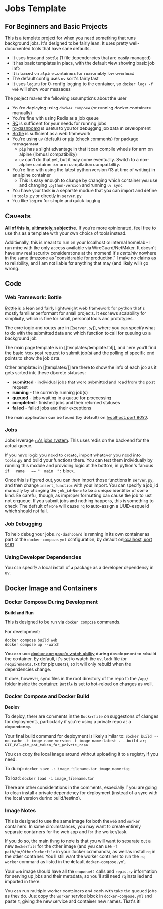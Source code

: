 # Jobs Template

## For Beginners and Basic Projects

This is a template project for when you need something that runs background jobs. It's designed to be fairly lean. It uses pretty well-documented tools that have sane defaults.

* It uses `htmx` and `bottle` (1 file dependencies that are easily managed)
* It has basic templates in place, with the default view showing basic job info
* It is based on `alpine` containers for reasonably low overhead
* The default config uses `uv` so it's fairly fast
* It uses `loguru` for 0-config logging to the container, so `docker logs -f web` will show your messages


The project makes the following assumptions about the user:
  * You're deploying using `docker compose` (or running docker containers manually)
  * You're fine with using Redis as a job queue
  * [RQ](https://python-rq.org/docs/) is sufficient for your needs for running jobs
  * [rq-dashboard](https://python-rq.org/docs/monitoring/) is useful to you for debugging job data in development
  * [Bottle](https://bottlepy.org/docs/dev/tutorial.html) is sufficient as a web framework
  * You're using `uv` (default) or `pip` (check comments) for package management
    * `pip` has a slight advantage in that it can compile wheels for arm on alpine (libmusl compatibility)
    * `uv` can't do that yet, but it may come eventually. Switch to a non-alpine container for arm compilation compatibility.
  * You're fine with using the latest python version (13 at time of writing) in an alpine container
    * This is easy enough to change by changing which container you use and changing `.python-version` and running `uv sync`
  * You have your task in a separate module that you can import and define in `tools.py` or directly in `server.py`
  * You like `loguru` for simple and quick logging

## Caveats

**All of this is, ultimately, subjective.** If you're more opinionated, feel free to use this as a template with your own choice of tools instead.

Additionally, this is meant to run on your localhost or internal homelab - I run mine with the only access available via WireGuard/NetMaker. It doesn't have any real security considerations at the moment! It's _certainly_ nowhere in the same timezone as "considerable for production."
I make no claims as to reliability, and I am not liable for anything that may (and likely will) go wrong.

## Code

### Web Framework: Bottle

[Bottle](https://bottlepy.org/docs/dev/tutorial.html) is a lean and fairly lightweight web framework for python that's mostly familiar performant for small projects. It eschews scalability for simplicity, which is fine for small, personal tools and prototypes.

The core logic and routes are in [[`server.py`]], where you can specify what to do with the submitted data and which function to call for queuing up a background job.

The main page template is in [[templates/template.tpl]], and here you'll find the basic `htmx` post request to submit job(s) and the polling of specific end points to show the job data.

Other templates in [[templates/]] are there to show the info of each job as it gets sorted into these discrete statuses:
  * **submitted** - individual jobs that were submitted and read from the post request
  * **running** - the currently running job(s)
  * **queued** - jobs waiting in a queue for proecessing
  * **completed** - finished jobs and their returned statuses
  * **failed** - failed jobs and their exceptions

The main application can be found (by default) on [localhost, port 8080](http://localhost:8080/).

### Jobs

Jobs leverage [`rq`'s jobs system](https://python-rq.org/docs/jobs/). This uses redis on the back-end for the actual queue.

If you have logic you need to create, import whatever you need into `tools.py` and build your functions there. You can test them individually by running this module and providing logic at the bottom, in python's famous `if __name__ == "__main__":` block.

Once this is figured out, you can then import those functions in `server.py`, and then change `insert_function` with your import. You can specify a job_id manually by changing the `job_id=None` to be a unique identifier of some kind. Be careful, though, as improper formatting can cause the job to just not enqueue. If you submit jobs and nothing happens, this is something to check. The default of `None` will cause `rq` to auto-assign a UUID-esque id which should not fail.

### Job Debugging

To help debug your jobs, `rq-dashboard` is running in its own container as part of the `docker-compose.yml` configuration, by default on[localhost, port 9181](http://localhost:9181/)

### Using Developer Dependencies

You can specify a local install of a package as a developer dependency in `uv`.

## Docker Image and Containers

### Docker Compose During Development

**Build and Run**

This is designed to be run via `docker compose` commands.

For development:
```
docker compose build web
docker compose up --watch
```

You can use [docker compose's watch ability](https://docs.docker.com/compose/how-tos/file-watch/) during development to rebuild the container. By default, it's set to watch the `uv.lock` file (or `requirements.txt` for pip users), so it will only rebuild when the dependencies change.

It does, however, sync files in the root directory of the repo to the `/app/` folder inside the container. `Bottle` is set to hot-reload on changes as well.

### Docker Compose and Docker Build

**Deploy**

To deploy, there are comments in the `Dockerfile` on suggestions of changes for deployments, particularly if you're using a private repo as a dependency.

Your final build command for deployment is likely similar to:
`docker build --no-cache -t image-name:version -t image-name:latest . --build-arg GIT_PAT=git_pat_token_for_private_repo`

You can copy the local image around without uploading it to a registry if you need.

To dump:
`docker save -o image_filename.tar image_name:tag`

To load:
`docker load -i image_filename.tar`

There are other considerations in the comments, especially if you are going to clean install a private dependency for deployment (instead of a sync with the local version during build/testing).

### Image Notes

This is designed to use the same image for both the `web` and `worker` containers. In some circumstances, you may want to create entirely separate containers for the web app and for the worker/task.

If you do so, the main thing to note is that you will want to separate out a new `Dockerfile` for the other image (and you can use `-f path/to/OtherDockerfile` in your docker commands), as well as install `rq` in the other container. You'll still want the worker container to run the `rq worker` command as listed in the default `docker-compose.yml`.

Your `web` image should have all the `enqueue()` calls and `registry` information for serving up jobs and their metadata, so you'll still need `rq` installed and imported in there.

You can run multiple worker containers and each with take the queued jobs as they do. Just copy the `worker` service block in `docker-compose.yml` and paste it, giving the new service and container new names. That's it!

